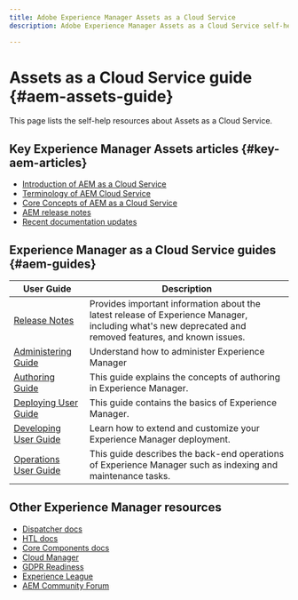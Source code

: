 ```yaml
---
title: Adobe Experience Manager Assets as a Cloud Service
description: Adobe Experience Manager Assets as a Cloud Service self-help resources and documentation links.

---
```


# Assets as a Cloud Service guide {#aem-assets-guide}

This page lists the self-help resources about Assets as a Cloud Service.

## Key Experience Manager Assets articles {#key-aem-articles}

* [Introduction of AEM as a Cloud Service](/help/overview/introduction.md)
* [Terminology of AEM Cloud Service](/help/overview/terminology.md)
* [Core Concepts of AEM as a Cloud Service](/help/core-concepts/architecture.md)
* [AEM release notes](/help/release-notes/release-notes.md)
* [Recent documentation updates](https://helpx.adobe.com/experience-manager/documentation-updates.html)

## Experience Manager as a Cloud Service guides {#aem-guides}

| User Guide | Description |
|---|---|
| [Release Notes](/help/release-notes/release-notes.md)| Provides important information about the latest release of Experience Manager, including what's new deprecated and removed features, and known issues. |
| [Administering Guide](/help/sites-cloud/administering/home.md) | Understand how to administer Experience Manager |
| [Authoring Guide](/help/sites-cloud/authoring/home.md) | This guide explains the concepts of authoring in Experience Manager. |
| [Deploying User Guide](/help/implementing/deploying/deploying.md) | This guide contains the basics of Experience Manager.  |
| [Developing User Guide](/help/implementing/deploying/deploying.md)| Learn how to extend and customize your Experience Manager deployment. |
| [Operations User Guide](/help/operations/home.md)| This guide describes the back-end operations of Experience Manager such as indexing and maintenance tasks. |

## Other Experience Manager resources

* [Dispatcher docs](/help/implementing/dispatcher/dispatcher-cloud.md)
* [HTL docs](https://docs.adobe.com/content/help/en/experience-manager-htl/using/overview.html)
* [Core Components docs](https://docs.adobe.com/content/help/en/experience-manager-core-components/using/introduction.html)
* [Cloud Manager](https://docs.adobe.com/content/help/en/experience-manager-cloud-manager/using/introduction-to-cloud-manager.html)
* [GDPR Readiness](/help/onboarding/data-privacy-and-protection-readiness/data-protection-and-privacy-foundation.md)
* [Experience League](https://guided.adobe.com/?promoid=K42KVXHD&mv=other#solutions/experience-manager)
* [AEM Community Forum](https://forums.adobe.com/community/experience-cloud/marketing-cloud/experience-manager)
